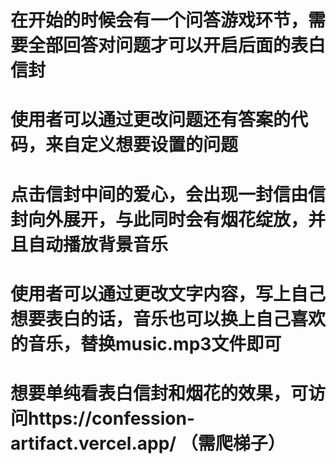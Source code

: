 # 在开始的时候会有一个问答游戏环节，需要全部回答对问题才可以开启后面的表白信封
# 使用者可以通过更改问题还有答案的代码，来自定义想要设置的问题
# 点击信封中间的爱心，会出现一封信由信封向外展开，与此同时会有烟花绽放，并且自动播放背景音乐
# 使用者可以通过更改文字内容，写上自己想要表白的话，音乐也可以换上自己喜欢的音乐，替换music.mp3文件即可
# 想要单纯看表白信封和烟花的效果，可访问https://confession-artifact.vercel.app/ （需爬梯子）

